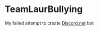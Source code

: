 # TeamLaurBullying
My failed attempt to create [Discord.net](https://github.com/discord-net/Discord.Net) bot
